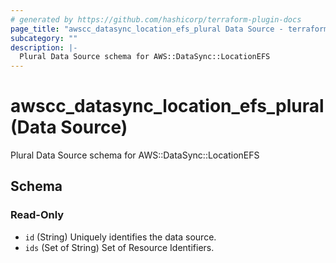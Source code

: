 ```yaml
---
# generated by https://github.com/hashicorp/terraform-plugin-docs
page_title: "awscc_datasync_location_efs_plural Data Source - terraform-provider-awscc"
subcategory: ""
description: |-
  Plural Data Source schema for AWS::DataSync::LocationEFS
---
```


# awscc_datasync_location_efs_plural (Data Source)

Plural Data Source schema for AWS::DataSync::LocationEFS



<!-- schema generated by tfplugindocs -->
## Schema

### Read-Only

- `id` (String) Uniquely identifies the data source.
- `ids` (Set of String) Set of Resource Identifiers.


